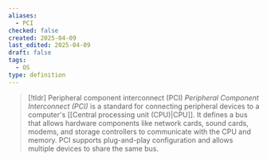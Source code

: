 ```yaml
---
aliases:
  - PCI
checked: false
created: 2025-04-09
last_edited: 2025-04-09
draft: false
tags:
  - OS
type: definition
---
```

>[!tldr] Peripheral component interconnect (PCI)
>*Peripheral Component Interconnect (PCI)* is a standard for connecting peripheral devices to a computer's [[Central processing unit (CPU)|CPU]]. It defines a bus that allows hardware components like network cards, sound cards, modems, and storage controllers to communicate with the CPU and memory. PCI supports plug-and-play configuration and allows multiple devices to share the same bus.

